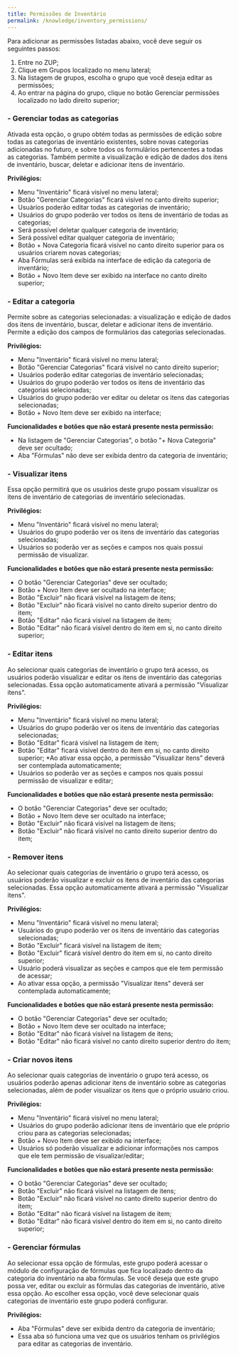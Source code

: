 ```yaml
---
title: Permissões de Inventário
permalink: /knowledge/inventory_permissions/
---
```


Para adicionar as permissões listadas abaixo, você deve seguir os seguintes passos:
1. Entre no ZUP;
2. Clique em Grupos localizado no menu lateral;
3. Na listagem de grupos, escolha o grupo que você deseja editar as permissões;
4. Ao entrar na página do grupo, clique no botão Gerenciar permissões localizado no lado direito superior;

### - Gerenciar todas as categorias
Ativada esta opção, o grupo obtém todas as permissões de edição sobre todas as categorias de inventário existentes, sobre novas categorias adicionadas no futuro, e sobre todos os formulários pertencentes a todas as categorias. Também permite a visualização e edição de dados dos itens de inventário, buscar, deletar e adicionar itens de inventário.

**Privilégios:**
* Menu "Inventário" ficará visível no menu lateral;
* Botão "Gerenciar Categorias" ficará visível no canto direito superior;
* Usuários poderão editar todas as categorias de inventário;
* Usuários do grupo poderão ver todos os itens de inventário de todas as categorias;
* Será possível deletar qualquer categoria de inventário;
* Será possível editar qualquer categoria de inventário;
* Botão + Nova Categoria ficará visível no canto direito superior para os usuários criarem novas categorias;
* Aba Fórmulas será exibida na interface de edição da categoria de inventário;
* Botão + Novo Item deve ser exibido na interface no canto direito superior;


### - Editar a categoria
Permite sobre as categorias selecionadas: a visualização e edição de dados dos itens de inventário, buscar, deletar e adicionar itens de inventário. Permite a edição dos campos de formulários das categorias selecionadas.

**Privilégios:**
* Menu "Inventário" ficará visível no menu lateral;
* Botão "Gerenciar Categorias" ficará visível no canto direito superior;
* Usuários poderão editar categorias de inventário selecionadas;
* Usuários do grupo poderão ver todos os itens de inventário das categorias selecionadas;
* Usuários do grupo poderão ver editar ou deletar os itens das categorias selecionadas;
* Botão + Novo Item deve ser exibido na interface;

**Funcionalidades e botões que não estará presente nesta permissão:**
* Na listagem de "Gerenciar Categorias", o botão "+ Nova Categoria" deve ser ocultado;
* Aba "Fórmulas" não deve ser exibida dentro da categoria de inventário;

### - Visualizar itens
Essa opção permitirá que os usuários deste grupo possam visualizar os itens de inventário de categorias de inventário selecionadas.

**Privilégios:**
* Menu "Inventário" ficará visível no menu lateral;
* Usuários do grupo poderão ver os itens de inventário das categorias selecionadas;
* Usuários so poderão ver as seções e campos nos quais possui permissão de visualizar.

**Funcionalidades e botões que não estará presente nesta permissão:**
* O botão "Gerenciar Categorias" deve ser ocultado;
* Botão + Novo Item deve ser ocultado na interface;
* Botão "Excluir" não ficará visível na listagem de itens;
* Botão "Excluir" não ficará visível no canto direito superior dentro do item;
* Botão "Editar" não ficará visível na listagem de item;
* Botão "Editar" não ficará visível dentro do item em si, no canto direito superior;

### - Editar itens
Ao selecionar quais categorias de inventário o grupo terá acesso, os usuários poderão visualizar e editar os itens de inventário das categorias selecionadas. Essa opção automaticamente ativará a permissão "Visualizar itens".

**Privilégios:**
* Menu "Inventário" ficará visível no menu lateral;
* Usuários do grupo poderão ver os itens de inventário das categorias selecionadas;
* Botão "Editar" ficará visível na listagem de item;
* Botão "Editar" ficará visível dentro do item em si, no canto direito superior;
*Ao ativar essa opção, a permissão "Visualizar itens" deverá ser contemplada automaticamente;
* Usuários so poderão ver as seções e campos nos quais possui permissão de visualizar e editar;

**Funcionalidades e botões que não estará presente nesta permissão:**
* O botão "Gerenciar Categorias" deve ser ocultado;
* Botão + Novo Item deve ser ocultado na interface;
* Botão "Excluir" não ficará visível na listagem de itens;
* Botão "Excluir" não ficará visível no canto direito superior dentro do item;

### - Remover itens
Ao selecionar quais categorias de inventário o grupo terá acesso, os usuários poderão visualizar e excluir os itens de inventário das categorias selecionadas. Essa opção automaticamente ativará a permissão "Visualizar itens".

**Privilégios:**
* Menu "Inventário" ficará visível no menu lateral;
* Usuários do grupo poderão ver os itens de inventário das categorias selecionadas;
* Botão "Excluir" ficará visível na listagem de item;
* Botão "Excluir" ficará visível dentro do item em si, no canto direito superior;
* Usuário poderá visualizar as seções e campos que ele tem permissão de acessar;
* Ao ativar essa opção, a permissão "Visualizar itens" deverá ser contemplada automaticamente;

**Funcionalidades e botões que não estará presente nesta permissão:**
* O botão "Gerenciar Categorias" deve ser ocultado;
* Botão + Novo Item deve ser ocultado na interface;
* Botão "Editar" não ficará visível na listagem de itens;
* Botão "Editar" não ficará visível no canto direito superior dentro do item;

### - Criar novos itens
Ao selecionar quais categorias de inventário o grupo terá acesso, os usuários poderão apenas adicionar itens de inventário sobre as categorias selecionadas, além de poder visualizar os itens que o próprio usuário criou.

**Privilégios:**
* Menu "Inventário" ficará visível no menu lateral;
* Usuários do grupo poderão adicionar itens de inventário que ele próprio criou para as categorias selecionadas;
* Botão + Novo Item deve ser exibido na interface;
* Usuários só poderão visualizar e adicionar informações nos campos que ele tem permissão de visualizar/editar;

**Funcionalidades e botões que não estará presente nesta permissão:**
* O botão "Gerenciar Categorias" deve ser ocultado;
* Botão "Excluir" não ficará visível na listagem de itens;
* Botão "Excluir" não ficará visível no canto direito superior dentro do item;
* Botão "Editar" não ficará visível na listagem de item;
* Botão "Editar" não ficará visível dentro do item em si, no canto direito superior;


### - Gerenciar fórmulas
Ao selecionar essa opção de fórmulas, este grupo poderá acessar o módulo de configuração de fórmulas que fica localizado dentro da categoria do inventário na aba fórmulas. Se você deseja que este grupo possa ver, editar ou excluir as fórmulas das categorias de inventário, ative essa opção. Ao escolher essa opção, você deve selecionar quais categorias de inventário este grupo poderá configurar.

**Privilégios:**
* Aba "Fórmulas" deve ser exibida dentro da categoria de inventário;
* Essa aba só funciona uma vez que os usuários tenham os privilégios para editar as categorias de inventário.
 
